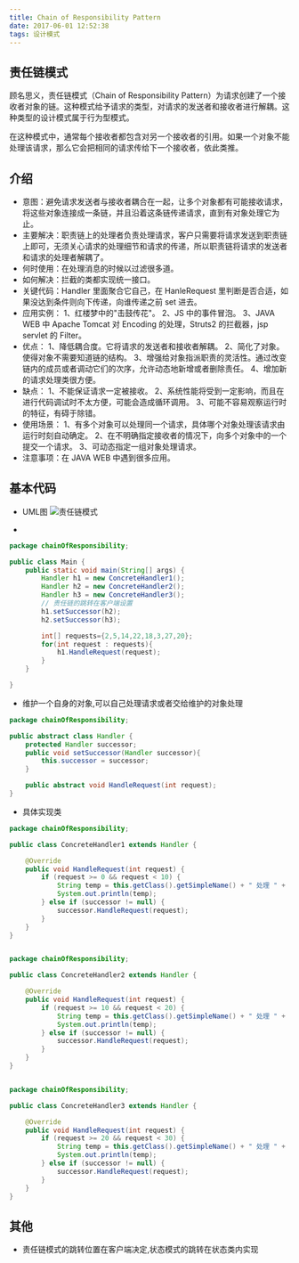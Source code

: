 ```yaml
---
title: Chain of Responsibility Pattern
date: 2017-06-01 12:52:38
tags: 设计模式
---
```

## 责任链模式
顾名思义，责任链模式（Chain of Responsibility Pattern）为请求创建了一个接收者对象的链。这种模式给予请求的类型，对请求的发送者和接收者进行解耦。这种类型的设计模式属于行为型模式。

在这种模式中，通常每个接收者都包含对另一个接收者的引用。如果一个对象不能处理该请求，那么它会把相同的请求传给下一个接收者，依此类推。

## 介绍
* 意图：避免请求发送者与接收者耦合在一起，让多个对象都有可能接收请求，将这些对象连接成一条链，并且沿着这条链传递请求，直到有对象处理它为止。
* 主要解决：职责链上的处理者负责处理请求，客户只需要将请求发送到职责链上即可，无须关心请求的处理细节和请求的传递，所以职责链将请求的发送者和请求的处理者解耦了。
* 何时使用：在处理消息的时候以过滤很多道。
* 如何解决：拦截的类都实现统一接口。
* 关键代码：Handler 里面聚合它自己，在 HanleRequest 里判断是否合适，如果没达到条件则向下传递，向谁传递之前 set 进去。
* 应用实例： 1、红楼梦中的"击鼓传花"。 2、JS 中的事件冒泡。 3、JAVA WEB 中 Apache Tomcat 对 Encoding 的处理，Struts2 的拦截器，jsp servlet 的 Filter。
* 优点： 1、降低耦合度。它将请求的发送者和接收者解耦。 2、简化了对象。使得对象不需要知道链的结构。 3、增强给对象指派职责的灵活性。通过改变链内的成员或者调动它们的次序，允许动态地新增或者删除责任。 4、增加新的请求处理类很方便。
* 缺点： 1、不能保证请求一定被接收。 2、系统性能将受到一定影响，而且在进行代码调试时不太方便，可能会造成循环调用。 3、可能不容易观察运行时的特征，有碍于除错。
* 使用场景： 1、有多个对象可以处理同一个请求，具体哪个对象处理该请求由运行时刻自动确定。 2、在不明确指定接收者的情况下，向多个对象中的一个提交一个请求。 3、可动态指定一组对象处理请求。
* 注意事项：在 JAVA WEB 中遇到很多应用。
## 基本代码
* UML图
![责任链模式](Chain-of-Responsibility.png)

* 
```java
package chainOfResponsibility;

public class Main {
    public static void main(String[] args) {
        Handler h1 = new ConcreteHandler1();
        Handler h2 = new ConcreteHandler2();
        Handler h3 = new ConcreteHandler3();
        // 责任链的跳转在客户端设置
        h1.setSuccessor(h2);
        h2.setSuccessor(h3);

        int[] requests={2,5,14,22,18,3,27,20};
        for(int request : requests){
            h1.HandleRequest(request);
        }
    }

}
```

* 维护一个自身的对象,可以自己处理请求或者交给维护的对象处理
```java
package chainOfResponsibility;

public abstract class Handler {
    protected Handler successor;
    public void setSuccessor(Handler successor){
        this.successor = successor;
    }

    public abstract void HandleRequest(int request);
}
```

* 具体实现类
```java
package chainOfResponsibility;

public class ConcreteHandler1 extends Handler {

    @Override
    public void HandleRequest(int request) {
        if (request >= 0 && request < 10) {
            String temp = this.getClass().getSimpleName() + " 处理 " + request;
            System.out.println(temp);
        } else if (successor != null) {
            successor.HandleRequest(request);
        }
    }
}


package chainOfResponsibility;

public class ConcreteHandler2 extends Handler {

    @Override
    public void HandleRequest(int request) {
        if (request >= 10 && request < 20) {
            String temp = this.getClass().getSimpleName() + " 处理 " + request;
            System.out.println(temp);
        } else if (successor != null) {
            successor.HandleRequest(request);
        }
    }
}


package chainOfResponsibility;

public class ConcreteHandler3 extends Handler {

    @Override
    public void HandleRequest(int request) {
        if (request >= 20 && request < 30) {
            String temp = this.getClass().getSimpleName() + " 处理 " + request;
            System.out.println(temp);
        } else if (successor != null) {
            successor.HandleRequest(request);
        }
    }
}
```
## 其他
* 责任链模式的跳转位置在客户端决定,状态模式的跳转在状态类内实现
